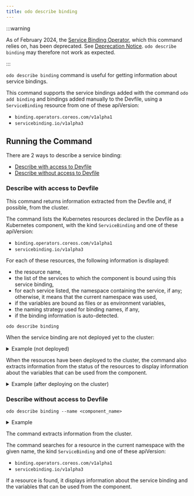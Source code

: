 ```yaml
---
title: odo describe binding
---
```


:::warning

As of February 2024, the [Service Binding Operator](https://github.com/redhat-developer/service-binding-operator/), which this command relies on, has been deprecated. See [Deprecation Notice](https://redhat-developer.github.io/service-binding-operator/userguide/intro.html).
`odo describe binding` may therefore not work as expected.

:::

`odo describe binding` command is useful for getting information about service bindings.

This command supports the service bindings added with the command `odo add binding` and bindings added manually to the Devfile, using a `ServiceBinding` resource from one of these apiVersion:
- `binding.operators.coreos.com/v1alpha1`
- `servicebinding.io/v1alpha3`

## Running the Command

There are 2 ways to describe a service binding:
- [Describe with access to Devfile](#describe-with-access-to-devfile)
- [Describe without access to Devfile](#describe-without-access-to-devfile)

### Describe with access to Devfile

This command returns information extracted from the Devfile and, if possible, from the cluster.

The command lists the Kubernetes resources declared in the Devfile as a Kubernetes component,
with the kind `ServiceBinding` and one of these apiVersion:
- `binding.operators.coreos.com/v1alpha1`
- `servicebinding.io/v1alpha3`

For each of these resources, the following information is displayed:
- the resource name,
- the list of the services to which the component is bound using this service binding,
- for each service listed, the namespace containing the service, if any; otherwise, it means that the current namespace was used,
- if the variables are bound as files or as environment variables,
- the naming strategy used for binding names, if any,
- if the binding information is auto-detected.

```console
odo describe binding
```
When the service binding are not deployed yet to the cluster:

<details>
<summary>Example (not deployed)</summary>

```console
$ odo describe binding
ServiceBinding used by the current component:

Service Binding Name: my-nodejs-app-cluster-sample
Services:
 •  cluster-sample (Cluster.postgresql.k8s.enterprisedb.io) (namespace: shared-ns-1)
Bind as files: false
Detect binding resources: true
Naming strategy: uppercase
Available binding information: unknown

Service Binding Name: my-nodejs-app-redis-standalone
Services:
 •  redis-standalone (Redis.redis.redis.opstreelabs.in)
Bind as files: false
Detect binding resources: true
Available binding information: unknown

Binding information for one or more ServiceBinding is not available because they don't exist on the cluster yet.
Start "odo dev" first to see binding information.
```
</details>


When the resources have been deployed to the cluster, the command also extracts information from the status of the resources to display information about the variables that can be used from the component.


<details>
<summary>Example (after deploying on the cluster)</summary>

```console
$ odo describe binding 
ServiceBinding used by the current component:

Service Binding Name: my-nodejs-app-cluster-sample-2
Services:
 •  cluster-sample-2 (Cluster.postgresql.k8s.enterprisedb.io) (namespace: shared-ns-1)
Bind as files: false
Detect binding resources: true
Naming strategy: uppercase
Available binding information:
 •  CLUSTER_PASSWORD
 •  CLUSTER_PROVIDER
 •  CLUSTER_TLS.CRT
 •  CLUSTER_TLS.KEY
 •  CLUSTER_USERNAME
 •  CLUSTER_CA.KEY
 •  CLUSTER_CLUSTERIP
 •  CLUSTER_HOST
 •  CLUSTER_PGPASS
 •  CLUSTER_TYPE
 •  CLUSTER_CA.CRT
 •  CLUSTER_DATABASE

Service Binding Name: my-nodejs-app-redis-standalone
Services:
 •  redis-standalone (Redis.redis.redis.opstreelabs.in)
Bind as files: false
Detect binding resources: true
Available binding information:
 •  REDIS_CLUSTERIP
 •  REDIS_HOST
 •  REDIS_PASSWORD
 •  REDIS_TYPE
```
</details>


### Describe without access to Devfile

```console
odo describe binding --name <component_name>
```

<details>
<summary>Example</summary>

```shell
$ odo describe binding --name my-nodejs-app-redis-standalone
Service Binding Name: my-nodejs-app-redis-standalone
Services:
 •  redis-standalone (Redis.redis.redis.opstreelabs.in)
Bind as files: false
Detect binding resources: true
Available binding information:
 •  REDIS_CLUSTERIP
 •  REDIS_HOST
 •  REDIS_PASSWORD
 •  REDIS_TYPE
```
</details>

The command extracts information from the cluster.

The command searches for a resource in the current namespace with the given name, the kind `ServiceBinding` and one of these apiVersion:
- `binding.operators.coreos.com/v1alpha1`
- `servicebinding.io/v1alpha3`

If a resource is found, it displays information about the service binding and the variables that can be used from the component.
